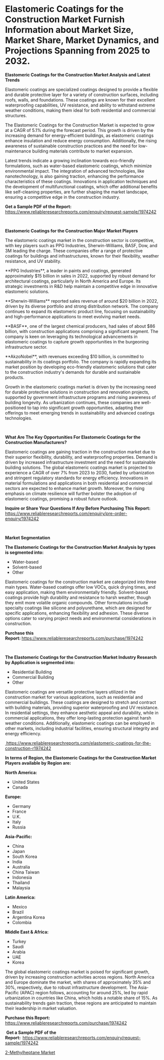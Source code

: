 <p><h1>Elastomeric Coatings for the Construction Market Furnish Information about Market Size, Market Share, Market Dynamics, and Projections Spanning from 2025 to 2032.</h1></p><p><strong>Elastomeric Coatings for the Construction Market Analysis and Latest Trends</strong></p>
<p><p>Elastomeric coatings are specialized coatings designed to provide a flexible and durable protective layer for a variety of construction surfaces, including roofs, walls, and foundations. These coatings are known for their excellent waterproofing capabilities, UV resistance, and ability to withstand extreme weather conditions, making them ideal for both residential and commercial structures. </p><p>The Elastomeric Coatings for the Construction Market is expected to grow at a CAGR of 5.1% during the forecast period. This growth is driven by the increasing demand for energy-efficient buildings, as elastomeric coatings enhance insulation and reduce energy consumption. Additionally, the rising awareness of sustainable construction practices and the need for low-maintenance building materials contribute to market expansion.</p><p>Latest trends indicate a growing inclination towards eco-friendly formulations, such as water-based elastomeric coatings, which minimize environmental impact. The integration of advanced technologies, like nanotechnology, is also gaining traction, enhancing the performance characteristics of these coatings. Innovations in application techniques and the development of multifunctional coatings, which offer additional benefits like self-cleaning properties, are further shaping the market landscape, ensuring a competitive edge in the construction industry.</p></p>
<p><strong>Get a Sample PDF of the Report:&nbsp;</strong> <a href="https://www.reliableresearchreports.com/enquiry/request-sample/1974242?utm_campaign=1674&utm_medium=2&utm_source=Github&utm_content=ia&utm_term=04022025&utm_id=elastomeric-coatings-for-the-construction">https://www.reliableresearchreports.com/enquiry/request-sample/1974242</a></p>
<p>&nbsp;</p>
<p><strong>Elastomeric Coatings for the Construction Major Market Players</strong></p>
<p><p>The elastomeric coatings market in the construction sector is competitive, with key players such as PPG Industries, Sherwin-Williams, BASF, Dow, and 3M leading the charge. These companies offer a range of protective coatings for buildings and infrastructures, known for their flexibility, weather resistance, and UV stability.</p><p>**PPG Industries**, a leader in paints and coatings, generated approximately $15 billion in sales in 2022, supported by robust demand for architectural coatings, particularly in North America and Europe. Its strategic investments in R&D help maintain a competitive edge in innovative elastomeric solutions.</p><p>**Sherwin-Williams** reported sales revenue of around $20 billion in 2022, driven by its diverse portfolio and strong distribution network. The company continues to expand its elastomeric product line, focusing on sustainability and high-performance applications to meet evolving market needs.</p><p>**BASF**, one of the largest chemical producers, had sales of about $86 billion, with construction applications comprising a significant segment. The company is keen on leveraging its technological advancements in elastomeric coatings to capture growth opportunities in the burgeoning infrastructure sector.</p><p>**AkzoNobel**, with revenues exceeding $10 billion, is committed to sustainability in its coatings portfolio. The company is rapidly expanding its market position by developing eco-friendly elastomeric solutions that cater to the construction industry's demands for durable and sustainable products.</p><p>Growth in the elastomeric coatings market is driven by the increasing need for durable protective solutions in construction and renovation projects, supported by government infrastructure programs and rising awareness of building longevity. As urbanization continues, these companies are well-positioned to tap into significant growth opportunities, adapting their offerings to meet emerging trends in sustainability and advanced coatings technologies.</p></p>
<p>&nbsp;</p>
<p><strong>What Are The Key Opportunities For Elastomeric Coatings for the Construction Manufacturers?</strong></p>
<p><p>Elastomeric coatings are gaining traction in the construction market due to their superior flexibility, durability, and waterproofing properties. Demand is driven by increased infrastructure investment and the need for sustainable building solutions. The global elastomeric coatings market is projected to experience a CAGR of over 7% from 2023 to 2030, fueled by urbanization and stringent regulatory standards for energy efficiency. Innovations in material formulations and applications in both residential and commercial sectors are expected to enhance market growth. Moreover, the rising emphasis on climate resilience will further bolster the adoption of elastomeric coatings, promising a robust future outlook.</p></p>
<p><strong>Inquire or Share Your Questions If Any Before Purchasing This Report:</strong> <a href="https://www.reliableresearchreports.com/enquiry/pre-order-enquiry/1974242?utm_campaign=1674&utm_medium=2&utm_source=Github&utm_content=ia&utm_term=04022025&utm_id=elastomeric-coatings-for-the-construction">https://www.reliableresearchreports.com/enquiry/pre-order-enquiry/1974242</a></p>
<p>&nbsp;</p>
<p><strong>Market Segmentation</strong></p>
<p><strong>The Elastomeric Coatings for the Construction Market Analysis by types is segmented into:</strong></p>
<p><ul><li>Water-based</li><li>Solvent-based</li><li>Other</li></ul></p>
<p><p>Elastomeric coatings for the construction market are categorized into three main types. Water-based coatings offer low VOCs, quick drying times, and easy application, making them environmentally friendly. Solvent-based coatings provide high durability and resistance to harsh weather, though they emit more volatile organic compounds. Other formulations include specialty coatings like silicone and polyurethane, which are designed for specific applications, enhancing flexibility and adhesion. These diverse options cater to varying project needs and environmental considerations in construction.</p></p>
<p><strong>Purchase this Report:&nbsp;</strong><a href="https://www.reliableresearchreports.com/purchase/1974242?utm_campaign=1674&utm_medium=2&utm_source=Github&utm_content=ia&utm_term=04022025&utm_id=elastomeric-coatings-for-the-construction">https://www.reliableresearchreports.com/purchase/1974242</a></p>
<p>&nbsp;</p>
<p><strong>The Elastomeric Coatings for the Construction Market Industry Research by Application is segmented into:</strong></p>
<p><ul><li>Residential Building</li><li>Commercial Building</li><li>Other</li></ul></p>
<p><p>Elastomeric coatings are versatile protective layers utilized in the construction market for various applications, such as residential and commercial buildings. These coatings are designed to stretch and contract with building materials, providing superior waterproofing and UV resistance. In residential settings, they enhance aesthetic appeal and durability, while in commercial applications, they offer long-lasting protection against harsh weather conditions. Additionally, elastomeric coatings can be employed in other markets, including industrial facilities, ensuring structural integrity and energy efficiency.</p></p>
<p><a href="https://www.reliableresearchreports.com/elastomeric-coatings-for-the-construction-r1974242?utm_campaign=1674&utm_medium=2&utm_source=Github&utm_content=ia&utm_term=04022025&utm_id=elastomeric-coatings-for-the-construction">&nbsp;https://www.reliableresearchreports.com/elastomeric-coatings-for-the-construction-r1974242</a></p>
<p><strong>In terms of Region, the Elastomeric Coatings for the Construction Market Players available by Region are:</strong></p>
<p>
    <p> <strong> North America: </strong>
        <ul>
            <li>United States</li>
            <li>Canada</li>
        </ul>
        </p> 
    <p> <strong> Europe: </strong>
        <ul>
            <li>Germany</li>
            <li>France</li>
            <li>U.K.</li>
            <li>Italy</li>
            <li>Russia</li>
        </ul>
        </p> 
    <p> <strong> Asia-Pacific: </strong>
        <ul>
            <li>China</li>
            <li>Japan</li>
            <li>South Korea</li>
            <li>India</li>
            <li>Australia</li>
            <li>China Taiwan</li>
            <li>Indonesia</li>
            <li>Thailand</li>
            <li>Malaysia</li>
        </ul>
        </p> 
    <p> <strong> Latin America: </strong>
        <ul>
            <li>Mexico</li>
            <li>Brazil</li>
            <li>Argentina Korea</li>
            <li>Colombia</li>
        </ul>
        </p> 
    <p> <strong> Middle East & Africa: </strong>
        <ul>
            <li>Turkey</li>
            <li>Saudi</li>
            <li>Arabia</li>
            <li>UAE</li>
            <li>Korea</li>
        </ul>
    </p>
    </p>
<p><p>The global elastomeric coatings market is poised for significant growth, driven by increasing construction activities across regions. North America and Europe dominate the market, with shares of approximately 35% and 30%, respectively, due to robust infrastructure development. The Asia-Pacific (APAC) region follows, accounting for around 25%, led by rapid urbanization in countries like China, which holds a notable share of 15%. As sustainability trends gain traction, these regions are anticipated to maintain their leadership in market valuation.</p></p>
<p><strong>Purchase this Report: </strong><a href="https://www.reliableresearchreports.com/purchase/1974242?utm_campaign=1674&utm_medium=2&utm_source=Github&utm_content=ia&utm_term=04022025&utm_id=elastomeric-coatings-for-the-construction">https://www.reliableresearchreports.com/purchase/1974242</a></p>
<p>&nbsp;<strong>Get a Sample PDF of the Report:&nbsp;&nbsp;</strong><a href="https://www.reliableresearchreports.com/enquiry/request-sample/1974242?utm_campaign=1674&utm_medium=2&utm_source=Github&utm_content=ia&utm_term=04022025&utm_id=elastomeric-coatings-for-the-construction">https://www.reliableresearchreports.com/enquiry/request-sample/1974242</a></p>
<p><strong></strong></p>
<p><p><a href="https://github.com/mookiesville/Market-Research-Report-List-1/blob/main/2-methylheptane-market.md?utm_campaign=1674&utm_medium=2&utm_source=Github&utm_content=ia&utm_term=04022025&utm_id=elastomeric-coatings-for-the-construction">2-Methylheptane Market</a></p></p>